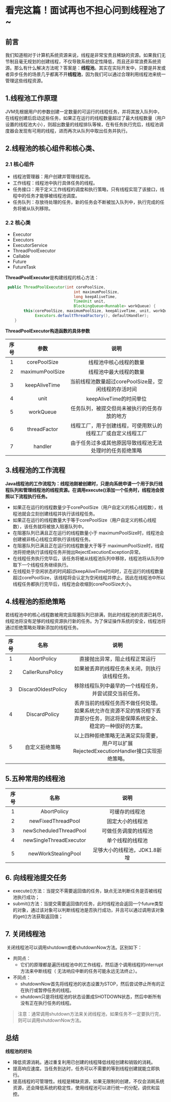 # 看完这篇！面试再也不担心问到线程池了~

## 前言

我们知道相对于计算机系统资源来说，线程是非常宝贵且稀缺的资源。如果我们无节制且毫无规划的创建线程，不仅导致系统稳定性降低，而且还非常浪费系统资源。那么有什么解决方法呢？答案是：**线程池**。其实在实际开发中，只要是并发或者异步任务的场景几乎都离不开**线程池**，因为我们可以通过合理利用线程池来统一管理这些线程资源。

## 1.线程池工作原理

JVM先根据用户的参数创建一定数量的可运行的线程任务，并将其放入队列中，在线程创建后启动这些任务，如果正在运行的线程数量超过了最大线程数量（用户设置的线程池大小），则超出数量的线程排队等候，在有任务执行完后，线程池调度器会发现有可用的线程，进而再次从队列中取出任务并执行。

## 2.线程池的核心组件和核心类、

### 2.1 核心组件

+ 线程池管理器：用户创建并管理线程池。
+ 工作线程：线程池中执行具体任务的线程。
+ 任务接口：用于定义工作线程的调度和执行策略，只有线程实现了该接口，线程中的任务才能够被线程池调度。
+ 任务队列：存放待处理的任务，新的任务会不断被加入队列中，执行完成的任务将被从队列移除。

### 2.2 核心类

+ Executor
+ Executors
+ ExecutorService
+ ThreadPoolExecutor
+ Callable
+ Future
+ FutureTask

**ThreadPoolExecutor**是构建线程的核心方法：

```java
 public ThreadPoolExecutor(int corePoolSize,
                              int maximumPoolSize,
                              long keepAliveTime,
                              TimeUnit unit,
                              BlockingQueue<Runnable> workQueue) {
        this(corePoolSize, maximumPoolSize, keepAliveTime, unit, workQueue,
             Executors.defaultThreadFactory(), defaultHandler);
    }
```

**ThreadPoolExecutor构造函数的具体参数**

| 序号 |      参数       |                             说明                             |
| :--: | :-------------: | :----------------------------------------------------------: |
|  1   |  corePoolSize   |                    线程池中核心线程的数量                    |
|  2   | maximumPoolSize |                    线程池中最大线程的数量                    |
|  3   |  keepAliveTime  |     当前线程池数量超过corePoolSize是，空闲线程的存活时间     |
|  4   |      unit       |                   keepAliveTime的时间单位                    |
|  5   |    workQueue    |         任务队列，被提交但尚未被执行的任务存放的地方         |
|  6   |  threadFactor   | 线程工厂，用于创建线程，可使用默认的线程工厂或自定义线程工厂 |
|  7   |     handler     |   由于任务过多或其他原因导致线程池无法处理时的任务拒绝策略   |

## 3.线程池的工作流程

​	**Java线程池的工作流程为：线程池刚被创建时，只是向系统申请一个用于执行线程队列和管理线程池的线程资源。在调用execute()添加一个任务时，线程池会按照以下流程执行任务。**

+ 如果正在运行的线程数量少于corePoolSize（用户自定义的核心线程数），线程池就会立刻创建线程并执行该线程任务。
+ 如果正在运行的线程数量大于等于corePoolSize（用户自定义的核心线程数），该任务就将被放入阻塞队列中。
+ 在阻塞队列已满且正在运行的线程数量小于 maximumPoolSize时，线程池会创建被非核心线程立即执行该线程任务。
+ 在阻塞队列已满且正在运行的线程数量大于等于 maximumPoolSize时，线程池将拒绝执行该线程任务并抛出RejectExecutionException异常。
+ 在线程任务执行完毕后，该任务将被从线程池队列中移除，线程池将从队列中取下一个线程任务继续执行。
+ 在线程处于空闲状态的时间超过keepAliveTime时间时，正在运行的线程数量超过corePoolSize，该线程将会认定为空闲线程并停止。因此在线程池中所以线程任务都执行完毕后，线程池会收缩到corePoolSize大小。

## 4.线程池的拒绝策略

若线程池中的核心线程数被用完且阻塞队列已排满，则此时线程池的资源已耗尽，线程池将没有足够的线程资源执行新的任务。为了保证操作系统的安全，线程池将通过拒绝策略处理新添加的线程任务。

| 序号 |        名称         |                             说明                             |
| :--: | :-----------------: | :----------------------------------------------------------: |
|  1   |     AbortPolicy     |                直接抛出异常，阻止线程正常运行                |
|  2   |  CallerRunsPolicy   |        如果被丢弃的线程任务未关闭，则执行该线程任务。        |
|  3   | DiscardOldestPolicy |    移除线程队列中最早的一个线程任务，并尝试提交当前任务。    |
|  4   |    DiscardPolicy    | 丢弃当前的线程任务而不做任何处理。如果系统允许在资源不足的情况相下丢弃部分任务，则这将是保障系统安全、稳定的一种很好的方案。 |
|  5   |   自定义拒绝策略    | 以上四种拒绝策略无法满足实际需要，用户可以扩展RejectedExecutionHandler接口实现拒绝策略。 |

## 5.五种常用的线程池

| 序号 |          名称           |             说明             |
| :--: | :---------------------: | :--------------------------: |
|  1   |       AbortPolicy       |        可缓存的线程池        |
|  2   |   newFixedThreadPool    |       固定大小的线程池       |
|  3   | newScheduledThreadPool  |     可做任务调度的线程池     |
|  4   | newSingleThreadExecutor |       单个线程的线程池       |
|  5   |   newWorkStealingPool   | 足够大小的线程池，JDK1.8新增 |

## 6. 向线程池提交任务

- execute()方法：当提交不需要返回值的任务，缺点无法判断任务是否被线程池执行成功；
- submit()方法：当提交需要返回值的任务，此时线程池会返回一个future类型的对象，通过该对象可以判断线程池是否执行成功，并且可以通过调用该对象的get()方法获取返回值；

## 7. 关闭线程池

​		关闭线程池可以调用shutdown或者shutdownNow方法。区别如下：

- 共同点：
  - 它们的原理都是遍历线程池中的工作线程，然后逐个调用线程的interrupt方法来中断线程（ 无法响应中断的任务可能永远无法终止）。
- 不同点：
  - shutdownNow首先将线程池的状态设置为STOP，然后尝试停止所有的正在执行或暂停任务的线程。
  - shutdown只是将线程池的状态设置成SHOTDOWN状态，然后中断所有没有正在执行任务的线程。

> 注意：通常调用shutdown方法来关闭线程池，如果任务不一定要执行完，则可以调用shutdownNow方法。

## 总结

**线程池的好处**

+  降低资源消耗。通过重复利用已创建的线程降低线程创建和销毁的消耗。
+ 提高响应速度。当任务到达时，任务可以不需要的等到线程创建就能立即执行。
+ 提高线程的可管理性。线程是稀缺资源，如果无限制的创建，不仅会消耗系统资源，还会降低系统的稳定性，使用线程池可以进行统一的分配，调优和监控。  